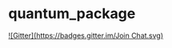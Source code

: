 # quantum_package
[![Gitter](https://badges.gitter.im/Join Chat.svg)](https://gitter.im/LCPQ/quantum_package?utm_source=badge&utm_medium=badge&utm_campaign=pr-badge&utm_content=badge)